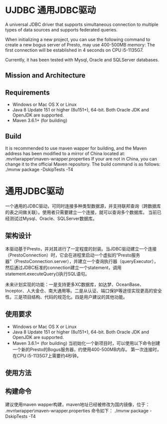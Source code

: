 # UJDBC 通用JDBC驱动
A universal JDBC driver that supports simultaneous connection to multiple types of data sources and supports federated queries.

When initializing a new project, you can use the following command to create a new bogus server of Presto, may use 400-500MB memory:
The first connection will be established in 4 seconds on CPU i5-1135G7.

Currently, it has been tested with Mysql, Oracle and SQLServer databases.

## Mission and Architecture

## Requirements
* Windows or Mac OS X or Linux
* Java 8 Update 151 or higher (8u151+), 64-bit. Both Oracle JDK and OpenJDK are supported.
* Maven 3.6.1+ (for building)

## Build 
It is recommended to use maven wapper for building, and the Maven address has been modified to a mirror of China located at:
.mvn\wrapper\maven-wrapper.properties
If your are not in China, you can change it to the official Maven repository.
The build command is as follows: 
./mvnw package -DskipTests -T4

# 通用JDBC驱动
一个通用的JDBC驱动，可同时连接多种类型数据源，并支持联邦查询（跨数据库的表之间做关联）。使用者只需要建立一个连接，就可以查询多个数据库。
当前已经测试过Mysql、Oracle、SQLServer数据库。

## 架构设计
本驱动基于Presto，并对其进行了一定程度的封装。当JDBC驱动建立一个连接（PrestoConnection）时，它会在进程里启动一个虚拟的“Presto服务器”（PrestoConnection.server），并建立一个查询执行器（queryExecutor），然后通过JDBC标准的connection建立一个statement，调用statement.executeQuery()执行SQL语句。

未来计划实现的功能：一是支持更多XC数据库，如达梦、OceanBase、Inceptor、人大金仓、南大通用等。二是从认证、端口保护等途径实现更高的安全性。三是项目结构、代码的规范化。四是用户建议的其他功能。

## 使用要求
* Windows or Mac OS X or Linux
* Java 8 Update 151 or higher (8u151+), 64-bit. Both Oracle JDK and OpenJDK are supported.
* Maven 3.6.1+ (for building)
当初始化一个新项目时，可以使用以下命令创建一个新的Presto的Bogus服务器，约使用400-500MB内存。
第一次连接时，在CPU i5-1135G7上需要约4秒钟。

## 使用方法

## 构建命令
建议使用maven wapper构建，maven地址已经被修改为国内镜像，位于：
.mvn\wrapper\maven-wrapper.properties
命令如下： 
./mvnw package -DskipTests -T4